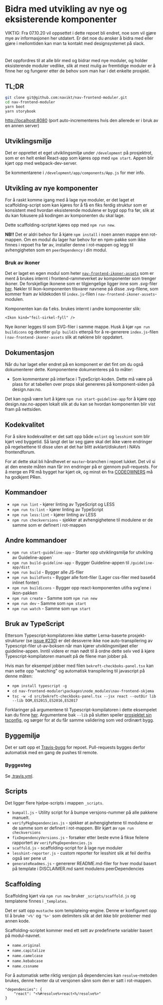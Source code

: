 # Bidra med utvikling av nye og eksisterende komponenter

VIKTIG: Fra 07.10.20 vil oppsettet i dette repoet bli endret, noe som vil gjøre mye av informasjonen her utdatert. Er det noe du ønsker å bidra med eller gjøre i mellomtiden kan man ta kontakt med designsystemet på slack.

#

Det oppfordres til at alle blir med og bidrar med nye moduler, og holder eksisterende moduler vedlike,
slik at mest mulig av fremtidige moduler er å finne her og fungerer etter de behov som man har i det enkelte prosjekt.

## TL;DR

```bash
git clone git@github.com:navikt/nav-frontend-moduler.git
cd nav-frontend-moduler
yarn boot
yarn storybook
```

[http://localhost:8080](http://localhost:8080) (port auto-incrementeres hvis den allerede er i bruk av en annen server)

## Utviklingsmiljø

Det er opprettet et eget utviklingsmiljø under `/development` på prosjektrot, som er en helt enkel React-app
som kjøres opp med `npm start`. Appen blir kjørt opp med webpack-dev-server.

Se kommentarene i `/development/app/components/App.js` for mer info.

## Utvikling av nye komponenter

For å raskt komme igang med å lage nye moduler, er det laget et scaffolding-script som kan kjøres for å få
en fiks ferdig struktur som er konsistent med hvordan eksisterende modulene er bygd opp fra før, slik at du
kan fokusere på kodingen av komponenten du skal lage.

Dette scaffolding-scriptet kjøres opp med `npm run new`.

**NB!!** Det er aldri behov for å kjøre `npm install` i noen annen mappe enn rot-mappen.
Om en modul du lager har behov for en npm-pakke som ikke finnes i repoet fra før av,
installer denne i rot-mappen og legg til avhengigheten som en `peerDependency` i din modul.

### Bruk av ikoner

Det er laget en egen modul som heter [`nav-frontend-ikoner-assets`](https://github.com/navikt/nav-frontend-moduler/tree/master/packages/node_modules/nav-frontend-ikoner-assets) som
er ment å brukes internt i frontend-rammeverket av komponenter som trenger ikoner. De forskjellige ikonene som
er tilgjengelige ligger inne som .svg-filer [her](https://github.com/navikt/nav-frontend-moduler/tree/master/packages/node_modules/nav-frontend-ikoner-assets/assets). Nøkler
til Ikon-komponenten tilsvarer navnene på disse .svg-filene, som kommer fram av kildekoden til `index.js`-filen i `nav-frontend-ikoner-assets`-modulen.

Komponenten kan da f.eks. brukes internt i andre komponenter slik:

```
<Ikon kind="feil-sirkel-fyll" />
```

Nye ikoner legges til som SVG-filer i samme mappe. Husk å kjør `npm run buildicons` og deretter `gulp buildJs` etterpå for å re-generere `index.js`-filen i `nav-frontend-ikoner-assets` slik at nøklene blir oppdatert.

## Dokumentasjon

Når du har laget eller endret på en komponent er det fint om du også dokumenterer dette. Komponentene dokumenteres på to måter:

- Som kommentarer på interface i TypeScript-koden. Dette må være på plass for at tabellen over props skal genereres på komponent-siden på design.nav.no.

Det kan også være lurt å kjøre `npm run start-guideline-app` for å kjøre opp design.nav.no-appen lokalt slik at du kan se hvordan komponenten blir vist fram på nettsiden.

## Kodekvalitet

For å sikre kodekvalitet er det satt opp både `eslint` og `lesshint` som blir kjørt ved byggetid.
Så langt det lar seg gjøre skal det ikke være endringer på regelsettene til disse uten at det har
blitt avklart/diskutert i NAVs frontendforum.

For at dette skal bli håndhevet er `master`-branchen i repoet lukket. Det vil si at den
eneste måten man får inn endringer på er gjennom pull-requests. For å merge en PR må bygget
har kjørt ok, og minst èn fra [CODEOWNERS](https://github.com/navikt/nav-frontend-moduler/blob/master/CODEOWNERS) må ha godkjent PRen.

## Kommandoer

- `npm run lint` - kjører linting av TypeScript og LESS
- `npm run ts:lint` - kjører linting av TypeScript
- `npm run less:lint` - kjører linting av LESS
- `npm run checkversions` - sjekker at avhengighetene til modulene er de
  samme som er definert i rot-mappen

## Andre kommandoer

- `npm run start-guideline-app` - Starter opp utviklingsmiljø for utvikling av Guideline-appen`
- `npm run build-guideline-app` - Bygger Guideline-appen til `/guideline-app/dist`
- `npm run build` - Bygger alle JS-filer
- `npm run buildfonts` - Bygger alle font-filer (Lager css-filer med base64 inlinet fonter)
- `npm run buildicons` - Bygger opp react-komponenten utifra svg'ene i ikon-pakken
- `npm run create` - Samme som `npm run new`
- `npm run dev` - Samme som `npm start`
- `npm run watch` - Samme som `npm start`

## Bruk av TypeScript

Ettersom Typescript-kompilatoren ikke støtter Lerna-baserte prosjekt-strukturer (se [issue #230](https://github.com/navikt/nav-frontend-moduler/issues/230)) er det dessverre ikke noe auto-transpilering av Typescript-filer ut-av-boksen når man kjører utviklingsmiljøet eller guideline-appen. Inntil videre er man nødt til å ordne dette selv ved å kjøre Typescript-kompilatoren manuelt på de filene man jobber på.

Hvis man for eksempel jobber med filen `bekreft-checkboks-panel.tsx` kan man sette opp "watching" og automatisk transpilering til javascript på denne måten:

- `npm install typescript -g`
- `cd nav-frontend-moduler\packages\node_modules\nav-frontend-skjema`
- `tsc -w -d src/bekreft-checkboks-panel.tsx --jsx react --outDir lib --lib DOM,ES2015,ES2016,ES2017`

Forklaringer på argumentene til Typescript-kompilatoren i dette eksempelet kan du finne [her](https://www.typescriptlang.org/docs/handbook/compiler-options.html). Argumentene bak `--lib` på slutten speiler [prosjektet sin tsconfig](https://github.com/navikt/nav-frontend-moduler/blob/master/tsconfig.json#L14), og sørger for at du får samme validering som ved ordinært bygg.

## Byggemiljø

Det er satt opp et [Travis-bygg](https://travis-ci.org/navikt/nav-frontend-moduler) for repoet.
Pull-requests bygges derfor automatisk med en gang de pushes til remote.

### Byggesteg

Se [.travis.yml](https://github.com/navikt/nav-frontend-moduler/blob/master/.travis.yml).

## Scripts

Det ligger flere hjelpe-scripts i mappen `_scripts`.

- `bumpall.js` - Utility script for å bumpe versjons-nummer på alle pakkene manuelt.
- `verifyPkgDependencies.js` - sjekker at avhengighetene til modulene er de samme som er definert i rot-mappen. Blir kjørt av `npm run checkversions`
- `fixDependencyVersions.js` - forsøker etter beste evne å fikse feilene rapportert av `verifyPkgDependencies.js`
- `scaffold.js` - scaffolding-script for å lage nye moduler
- `lesshint-reporter.js` - custom reporter for lesshint slik at feil derifra også ser pene ut
- `generateReadmes.js` - genererer README.md-filer for hver modul basert på template i DISCLAIMER.md samt modulens
  peerDependencies

## Scaffolding

Scaffolding kjørt via `npm run new` bruker `_scripts/scaffold.js` og templatene
finnes i `_templates`.

Det er satt opp `mustache` som templateing-engine. Denne er konfigurert opp til å
bruke `'<%'` og `'%>'` som delimiters slik at det ikke blir problemer med annen kode.

Scaffolding-scriptet kommer med ett sett av predefinerte variabler basert på modul-navnet.

- `name.original`
- `name.capitalize`
- `name.camelcase`
- `name.kebabcase`
- `name.cssname`

For å automatisk sette riktig versjon på dependencies kan `resolve`-metoden brukes,
denne henter da ut versjonen sånn som den er satt i rot-mappen.

```
"dependencies": {
    "react": "<%#resolve%>react<%/resolve%>"
}
```
